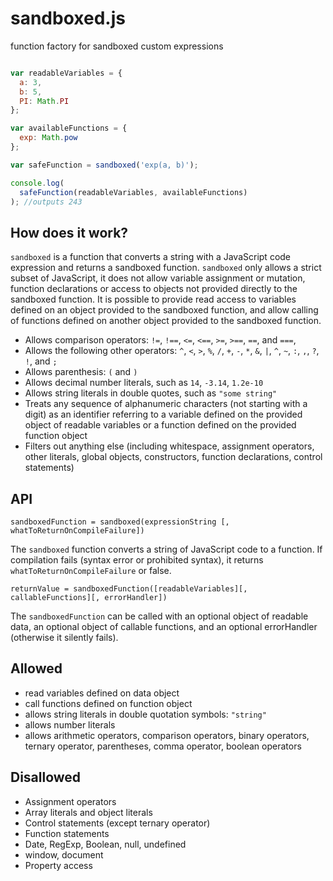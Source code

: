# sandboxed.js
function factory for sandboxed custom expressions

```javascript

var readableVariables = {
  a: 3, 
  b: 5,
  PI: Math.PI
};

var availableFunctions = {
  exp: Math.pow
};

var safeFunction = sandboxed('exp(a, b)');

console.log(
  safeFunction(readableVariables, availableFunctions)
); //outputs 243

```

## How does it work?

`sandboxed` is a function that converts a string with a JavaScript code expression and returns a sandboxed function. `sandboxed` only allows a strict subset of JavaScript, it does not allow variable assignment or mutation, function declarations or access to objects not provided directly to the sandboxed function. It is possible to provide read access to variables defined on an object provided to the sandboxed function, and allow calling of functions defined on another object provided to the sandboxed function.

* Allows comparison operators: `!=`, `!==`, `<=`, `<==`, `>=`, `>==`, `==`, and `===`,
* Allows the following other operators: `^`, `<`, `>`, `%`, `/`, `+`, `-`, `*`, `&`, `|`, `^`, `~`, `:`, `,`, `?`, `!`, and `;`
* Allows parenthesis: `(` and `)`
* Allows decimal number literals, such as `14`, `-3.14`, `1.2e-10`
* Allows string literals in double quotes, such as `"some string"`
* Treats any sequence of alphanumeric characters (not starting with a digit) as an identifier referring to a variable defined on the provided object of readable variables or a function defined on the provided function object
* Filters out anything else (including whitespace, assignment operators, other literals, global objects, constructors, function declarations, control statements)

## API

`sandboxedFunction = sandboxed(expressionString [, whatToReturnOnCompileFailure])`

The `sandboxed` function converts a string of JavaScript code to a function. If compilation fails (syntax error or prohibited syntax), it returns `whatToReturnOnCompileFailure` or false.

`returnValue = sandboxedFunction([readableVariables][, callableFunctions][, errorHandler])`

The `sandboxedFunction` can be called with an optional object of readable data, an optional object of callable functions, and an optional errorHandler (otherwise it silently fails).

## Allowed

* read variables defined on data object
* call functions defined on function object
* allows string literals in double quotation symbols: `"string"`
* allows number literals
* allows arithmetic operators, comparison operators, binary operators, ternary operator, parentheses, comma operator, boolean operators

## Disallowed

* Assignment operators
* Array literals and object literals
* Control statements (except ternary operator)
* Function statements
* Date, RegExp, Boolean, null, undefined
* window, document
* Property access
